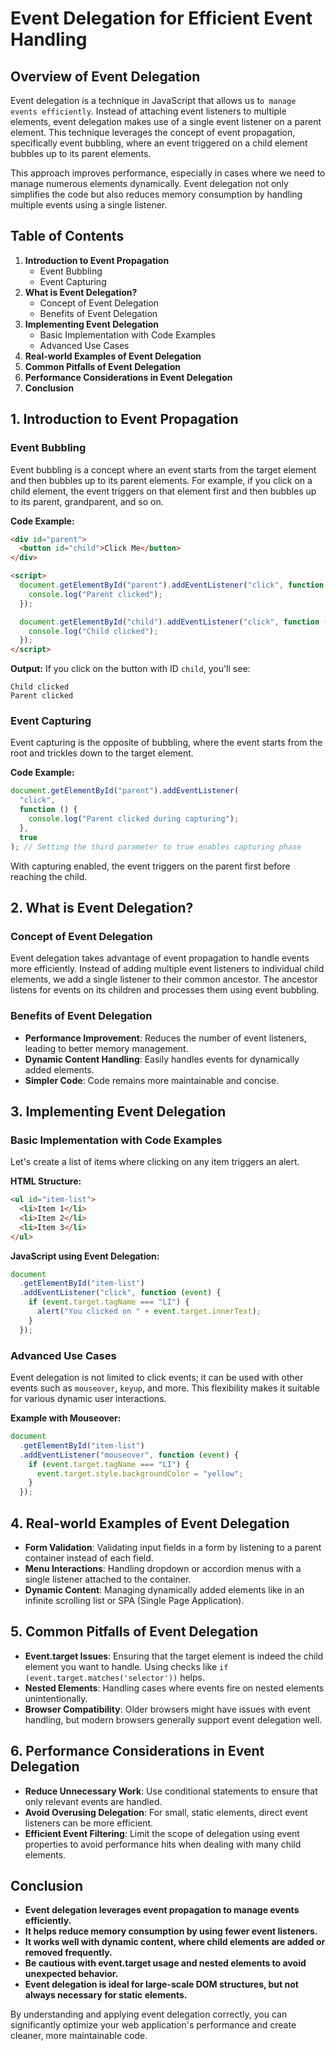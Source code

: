 # Event Delegation for Efficient Event Handling

## Overview of Event Delegation

Event delegation is a technique in JavaScript that allows us t`o manage events efficiently`. Instead of attaching event listeners to multiple elements, event delegation makes use of a single event listener on a parent element. This technique leverages the concept of event propagation, specifically event bubbling, where an event triggered on a child element bubbles up to its parent elements.

This approach improves performance, especially in cases where we need to manage numerous elements dynamically. Event delegation not only simplifies the code but also reduces memory consumption by handling multiple events using a single listener.

## Table of Contents

1. **Introduction to Event Propagation**
   - Event Bubbling
   - Event Capturing
2. **What is Event Delegation?**
   - Concept of Event Delegation
   - Benefits of Event Delegation
3. **Implementing Event Delegation**
   - Basic Implementation with Code Examples
   - Advanced Use Cases
4. **Real-world Examples of Event Delegation**
5. **Common Pitfalls of Event Delegation**
6. **Performance Considerations in Event Delegation**
7. **Conclusion**

## 1. Introduction to Event Propagation

### Event Bubbling

Event bubbling is a concept where an event starts from the target element and then bubbles up to its parent elements. For example, if you click on a child element, the event triggers on that element first and then bubbles up to its parent, grandparent, and so on.

**Code Example:**

```html
<div id="parent">
  <button id="child">Click Me</button>
</div>

<script>
  document.getElementById("parent").addEventListener("click", function () {
    console.log("Parent clicked");
  });

  document.getElementById("child").addEventListener("click", function () {
    console.log("Child clicked");
  });
</script>
```

**Output:**
If you click on the button with ID `child`, you'll see:

```
Child clicked
Parent clicked
```

### Event Capturing

Event capturing is the opposite of bubbling, where the event starts from the root and trickles down to the target element.

**Code Example:**

```javascript
document.getElementById("parent").addEventListener(
  "click",
  function () {
    console.log("Parent clicked during capturing");
  },
  true
); // Setting the third parameter to true enables capturing phase
```

With capturing enabled, the event triggers on the parent first before reaching the child.

## 2. What is Event Delegation?

### Concept of Event Delegation

Event delegation takes advantage of event propagation to handle events more efficiently. Instead of adding multiple event listeners to individual child elements, we add a single listener to their common ancestor. The ancestor listens for events on its children and processes them using event bubbling.

### Benefits of Event Delegation

- **Performance Improvement**: Reduces the number of event listeners, leading to better memory management.
- **Dynamic Content Handling**: Easily handles events for dynamically added elements.
- **Simpler Code**: Code remains more maintainable and concise.

## 3. Implementing Event Delegation

### Basic Implementation with Code Examples

Let's create a list of items where clicking on any item triggers an alert.

**HTML Structure:**

```html
<ul id="item-list">
  <li>Item 1</li>
  <li>Item 2</li>
  <li>Item 3</li>
</ul>
```

**JavaScript using Event Delegation:**

```javascript
document
  .getElementById("item-list")
  .addEventListener("click", function (event) {
    if (event.target.tagName === "LI") {
      alert("You clicked on " + event.target.innerText);
    }
  });
```

### Advanced Use Cases

Event delegation is not limited to click events; it can be used with other events such as `mouseover`, `keyup`, and more. This flexibility makes it suitable for various dynamic user interactions.

**Example with Mouseover:**

```javascript
document
  .getElementById("item-list")
  .addEventListener("mouseover", function (event) {
    if (event.target.tagName === "LI") {
      event.target.style.backgroundColor = "yellow";
    }
  });
```

## 4. Real-world Examples of Event Delegation

- **Form Validation**: Validating input fields in a form by listening to a parent container instead of each field.
- **Menu Interactions**: Handling dropdown or accordion menus with a single listener attached to the container.
- **Dynamic Content**: Managing dynamically added elements like in an infinite scrolling list or SPA (Single Page Application).

## 5. Common Pitfalls of Event Delegation

- **Event.target Issues**: Ensuring that the target element is indeed the child element you want to handle. Using checks like `if (event.target.matches('selector'))` helps.
- **Nested Elements**: Handling cases where events fire on nested elements unintentionally.
- **Browser Compatibility**: Older browsers might have issues with event handling, but modern browsers generally support event delegation well.

## 6. Performance Considerations in Event Delegation

- **Reduce Unnecessary Work**: Use conditional statements to ensure that only relevant events are handled.
- **Avoid Overusing Delegation**: For small, static elements, direct event listeners can be more efficient.
- **Efficient Event Filtering**: Limit the scope of delegation using event properties to avoid performance hits when dealing with many child elements.

## Conclusion

- **Event delegation leverages event propagation to manage events efficiently.**
- **It helps reduce memory consumption by using fewer event listeners.**
- **It works well with dynamic content, where child elements are added or removed frequently.**
- **Be cautious with event.target usage and nested elements to avoid unexpected behavior.**
- **Event delegation is ideal for large-scale DOM structures, but not always necessary for static elements.**

By understanding and applying event delegation correctly, you can significantly optimize your web application's performance and create cleaner, more maintainable code.
